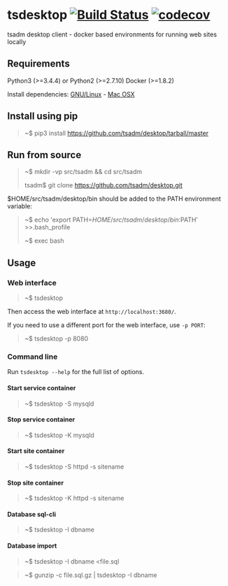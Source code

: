 # tsdesktop [![Build Status](https://travis-ci.org/tsadm/desktop.svg?branch=master)](https://travis-ci.org/tsadm/desktop) [![codecov](https://codecov.io/gh/tsadm/desktop/branch/master/graph/badge.svg)](https://codecov.io/gh/tsadm/desktop)

tsadm desktop client - docker based environments for running web sites locally

## Requirements

Python3 (>=3.4.4) or Python2 (>=2.7.10)
Docker (>=1.8.2)

Install dependencies: [GNU/Linux](docs/linux-deps.md) - [Mac OSX](docs/osx-deps.md)

## Install using pip

> ~$ pip3 install https://github.com/tsadm/desktop/tarball/master

## Run from source

> ~$ mkdir -vp src/tsadm && cd src/tsadm
>
> tsadm$ git clone https://github.com/tsadm/desktop.git

$HOME/src/tsadm/desktop/bin should be added to the PATH environment variable:

> ~$ echo 'export PATH=$HOME/src/tsadm/desktop/bin:$PATH' >>.bash_profile
>
> ~$ exec bash

## Usage

### Web interface

> ~$ tsdesktop

Then access the web interface at `http://localhost:3680/`.

If you need to use a different port for the web interface, use `-p PORT`:

> ~$ tsdesktop -p 8080

### Command line

Run `tsdesktop --help` for the full list of options.

#### Start service container

> ~$ tsdesktop -S mysqld

#### Stop service container

> ~$ tsdesktop -K mysqld

#### Start site container

> ~$ tsdesktop -S httpd -s sitename

#### Stop site container

> ~$ tsdesktop -K httpd -s sitename

#### Database sql-cli

> ~$ tsdesktop -I dbname

#### Database import

> ~$ tsdesktop -I dbname <file.sql

> ~$ gunzip -c file.sql.gz | tsdesktop -I dbname
